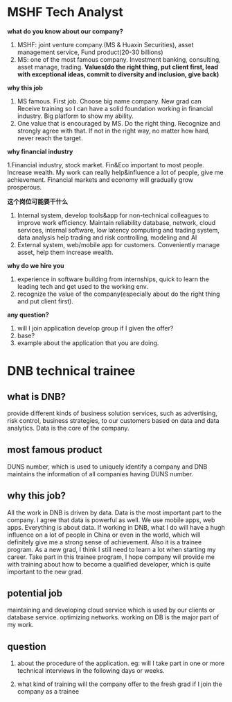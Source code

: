 <!--
# Template

**what do you know about our company?**
 **why this job**
 **这个岗位可能要干什么**
 **why do we hire you**
 **any question?**
 -->

# MSHF Tech Analyst

**what do you know about our company?**

1. MSHF: joint venture company.(MS & Huaxin Securities), asset management service, Fund product(20-30 billions)
2. MS: one of the most famous company. Investment banking, consulting, asset manage, trading. **Values(do the right thing, put client first, lead with exceptional ideas, commit to diversity and inclusion, give back)**

**why this job**

1. MS famous. First job. Choose big name company. New grad can Receive training so I can have a solid foundation working in financial industry. Big platform to show my ability.
1. One value that is encouraged by MS. Do the right thing. Recognize and strongly agree with that. If not in the right way, no matter how hard, never reach the target.

**why financial industry**

1.Financial industry, stock market. Fin&Eco important to most people. Increase wealth.
My work can really help&influence a lot of people, give me achievement.
Financial markets and economy will gradually grow prosperous.

**这个岗位可能要干什么**

1. Internal system, develop tools&app for non-technical colleagues to improve work efficiency. Maintain reliability database, network, cloud services, internal software, low latency computing and trading system, data analysis help trading and risk controlling, modeling and AI
2. External system, web/mobile app for customers. Conveniently manage asset, help them increase wealth.

**why do we hire you**

1.  experience in software building from internships, quick to learn the leading tech and get used to the working env.
2.  recognize the value of the company(especially about do the right thing and put client first).

**any question?**

1. will I join application develop group if I given the offer?
1. base?
1. example about the application that you are doing.

# DNB technical trainee

## what is DNB?

provide different kinds of business solution services, such as advertising, risk control, business strategies, to our customers based on data and data analytics. Data is the core of the company.

## most famous product

DUNS number, which is used to uniquely identify a company and DNB maintains the information of all companies having DUNS number.

## why this job?

All the work in DNB is driven by data. Data is the most important part to the company. I agree that data is powerful as well. We use mobile apps, web apps. Everything is about data. If working in DNB, what I do will have a hugh influence on a lot of people in China or even in the world, which will definitely give me a strong sense of achievement.
Also it is a trainee program. As a new grad, I think I still need to learn a lot when starting my career. Take part in this trainee program, I hope company wil provide me with training about how to become a qualified developer, which is quite important to the new grad.

## potential job

maintaining and developing cloud service which is used by our clients or database service. optimizing networks.
working on DB is the major part of my work.

## question

1. about the procedure of the application. eg: will I take part in one or more technical interviews in the following days or weeks.

2. what kind of training will the company offer to the fresh grad if I join the company as a trainee
